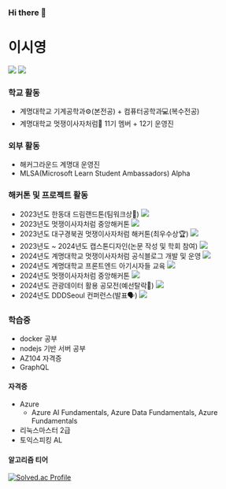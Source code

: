 ### Hi there 👋

# 이시영
<a href="https://dune-fly-aa9.notion.site/69f48ad9bd224d6394f357b2c1731a23?pvs=4"><img src="https://img.shields.io/badge/notion-000000?style=flat-square&logo=notion&logoColor=white" /></a> <a href="https://www.linkedin.com/in/krsy0411/"><img src="https://img.shields.io/badge/linkedin-0A66C2?style=flat-square&logo=linkedin&logoColor=white" /></a>

### 학교 활동
* 계명대학교 기계공학과⚙️(본전공) + 컴퓨터공학과💻(복수전공)
* 계명대학교 멋쟁이사자처럼🦁 11기 멤버 + 12기 운영진

### 외부 활동
* 해커그라운드 계명대 운영진
* MLSA(Microsoft Learn Student Ambassadors) Alpha

### 해커톤 및 프로젝트 활동
* 2023년도 한동대 드림랜드톤(팀워크상👏) <a href="https://github.com/krsy0411/Purple"><img src="https://img.shields.io/badge/github-181717?style=flat-square&logo=github&logoColor=white" /></a>
* 2023년도 멋쟁이사자처럼 중앙해커톤 <a href="https://github.com/layover-ll/client"><img src="https://img.shields.io/badge/github-181717?style=flat-square&logo=github&logoColor=white" /></a>
* 2023년도 대구경북권 멋쟁이사자처럼 해커톤(최우수상🏆) <a href="https://github.com/krsy0411/Mandalart"><img src="https://img.shields.io/badge/github-181717?style=flat-square&logo=github&logoColor=white" /></a>
* 2023년도 ~ 2024년도 캡스톤디자인(논문 작성 및 학회 참여)  <a href="https://github.com/deceit-cat/FE"><img src="https://img.shields.io/badge/github-181717?style=flat-square&logo=github&logoColor=white" /></a>
* 2024년도 계명대학교 멋쟁이사자처럼 공식블로그 개발 및 운영 <a href="https://github.com/LikeLion-BlogWeb/FrontEnd"><img src="https://img.shields.io/badge/github-181717?style=flat-square&logo=github&logoColor=white" /></a>
* 2024년도 계명대학교 프론트엔드 아기시자들 교육 <a href="https://github.com/krsy0411/12thFEStudy"><img src="https://img.shields.io/badge/github-181717?style=flat-square&logo=github&logoColor=white" /></a>
* 2024년도 멋쟁이사자처럼 중앙해커톤 <a href="https://github.com/krsy0411/meetpro-fe"><img src="https://img.shields.io/badge/github-181717?style=flat-square&logo=github&logoColor=white" /></a>
* 2024년도 관광데이터 활용 공모전(예선탈락🥲) <a href="https://github.com/krsy0411/MODALA-FE"><img src="https://img.shields.io/badge/github-181717?style=flat-square&logo=github&logoColor=white" /></a>
* 2024년도 DDDSeoul 컨퍼런스(발표🗣️) <a href="https://thistimenull.notion.site/DDDSeoul-1741118ea06f808e9914fad5341ad05f?pvs=4"><img src="https://img.shields.io/badge/notion-000000?style=flat-square&logo=notion&logoColor=white" /></a>

### 학습중
* docker 공부
* nodejs 기반 서버 공부
* AZ104 자격증
* GraphQL

#### 자격증
* Azure
  * Azure AI Fundamentals, Azure Data Fundamentals, Azure Fundamentals
* 리눅스마스터 2급
* 토익스피킹 AL

#### 알고리즘 티어
[![Solved.ac Profile](http://mazassumnida.wtf/api/generate_badge?boj=krsy0411)](https://solved.ac/krsy0411)
